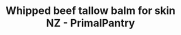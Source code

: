 ---
title: "Whipped beef tallow balm for skin NZ - PrimalPantry"
description: "Achieve a natural glow without the chemical nasties using whipped beef tallow balm for skin made in NZ from PrimalPantry"
type: custom
layout: products/tallow-skin
balm-or-lav-60ml: price_1QKTaPFZRwx5tlYm5Eja3cDN
balm-or-ros-60ml: price_1QKTaPFZRwx5tlYmKaucrO1T
balm-or-neu-60ml: price_1QQFC1FZRwx5tlYmO05jTBP3
balm-or-van-60ml: price_1QKTaPFZRwx5tlYmkY0ItNsh
balm-or-patch-60ml: price_1QKTaPFZRwx5tlYmDHGwepLz
balm-or-orang-60ml: price_1QKTaPFZRwx5tlYmfBkYKLf5
balm-or-cedar-60ml: price_1QKTaPFZRwx5tlYmAwrOu4TS
balm-or-frank-60ml: price_1QKlwqFZRwx5tlYmBXKLp3kq
balm-or-vanrose-60ml: price_1QOcCmFZRwx5tlYmwqeC4IM0
balm-or-lav-100ml: price_1QQiXwFZRwx5tlYmpDHRxCBF
balm-or-ros-100ml: price_1QQiYkFZRwx5tlYmupY53HRo
balm-or-neu-100ml: price_1QQiZ1FZRwx5tlYmzHxpHRKW
balm-or-van-100ml: price_1QQiZFFZRwx5tlYmUWckttaJ
balm-or-patch-100ml: price_1QQiZQFZRwx5tlYmUvgb4wxU
balm-or-orang-100ml: price_1QQiZbFZRwx5tlYmmVSuFcrl
balm-or-cedar-100ml: price_1QQiZkFZRwx5tlYmMNiYqfXa
balm-or-frank-100ml: price_1QQiZxFZRwx5tlYmNuzkQEuL
balm-or-vanrose-100ml: price_1QQiW3FZRwx5tlYmy1SjewwV
balm-or-lav-175ml: price_1QKTaPFZRwx5tlYmmjolYXJw
balm-or-ros-175ml: price_1QKTaOFZRwx5tlYmYmwQS19W
balm-or-neu-175ml: price_1QKTaOFZRwx5tlYmJczAEf5i
balm-or-van-175ml: price_1QKTaOFZRwx5tlYm7DzWyBsq
balm-or-patch-175ml: price_1QKTaOFZRwx5tlYmiBVIpdAI
balm-or-orang-175ml: price_1QKTaOFZRwx5tlYmzY7OSyRN
balm-or-cedar-175ml: price_1QKTaOFZRwx5tlYmwFBJyYxW
balm-or-frank-175ml: price_1QKlxUFZRwx5tlYmdfMj85Ws
balm-or-vanrose-175ml: price_1QOcDOFZRwx5tlYmN21dnwQL
balm-or-lav-200ml: price_1QKTaOFZRwx5tlYmxTDKdi7P
balm-or-ros-200ml: price_1QKTaOFZRwx5tlYmqAqobRPz
balm-or-neu-200ml: price_1QKTaOFZRwx5tlYmgC5OP4jn
balm-or-van-200ml: price_1QKTaOFZRwx5tlYmLYwCx7kI
balm-or-patch-200ml: price_1QKTaOFZRwx5tlYmVxjsbq8x
balm-or-orang-200ml: price_1QKTaOFZRwx5tlYmg2BMW4LR
balm-or-cedar-200ml: price_1QKTaOFZRwx5tlYmhF12AHkv
balm-or-frank-200ml: price_1QKlyCFZRwx5tlYmAYJxQcJc
balm-or-vanrose-200ml: price_1QOcDcFZRwx5tlYmcOwNZTbN
balm-or-lav-60ml-sub-qtr: price_1QRNxhFZRwx5tlYm1avxXIF0
balm-or-ros-60ml-sub-qtr: price_1QRNy3FZRwx5tlYmPQk4aEki
balm-or-neu-60ml-sub-qtr: price_1QRNzDFZRwx5tlYmG3mvDnC9
balm-or-van-60ml-sub-qtr: price_1QRO0WFZRwx5tlYm8cuuApBI
balm-or-patch-60ml-sub-qtr: price_1QRO0qFZRwx5tlYmYpN2heYN
balm-or-orang-60ml-sub-qtr: price_1QRO1CFZRwx5tlYmvTfVsKtY
balm-or-cedar-60ml-sub-qtr: price_1QRO1UFZRwx5tlYmRfEwxeKP
balm-or-frank-60ml-sub-qtr: price_1QRO1lFZRwx5tlYmFZIvFIca
balm-or-lav-100ml-sub-qtr: price_1QRO4pFZRwx5tlYmgQe2lIZa
balm-or-ros-100ml-sub-qtr: price_1QRO5BFZRwx5tlYmKNbNy9hH
balm-or-neu-100ml-sub-qtr: price_1QRO5aFZRwx5tlYmOJPzwbfh
balm-or-van-100ml-sub-qtr: price_1QRO6ZFZRwx5tlYm8BBDBgr1
balm-or-patch-100ml-sub-qtr: price_1QRO6pFZRwx5tlYmG0eScoFu
balm-or-orang-100ml-sub-qtr: price_1QRO76FZRwx5tlYm2Xcj63mE
balm-or-cedar-100ml-sub-qtr: price_1QRO7OFZRwx5tlYmf3IXSX6A
balm-or-frank-100ml-sub-qtr: price_1QRO7gFZRwx5tlYmBig5FRre
balm-or-vanrose-100ml-sub-qtr: price_1QRO7tFZRwx5tlYmKpEab7xE
balm-or-lav-175ml-sub-qtr: price_1QRO89FZRwx5tlYmRlzmpjyp
balm-or-ros-175ml-sub-qtr: price_1QRO8eFZRwx5tlYmSFAB9kbH
balm-or-neu-175ml-sub-qtr: price_1QRO8tFZRwx5tlYmxyE0Wk1l
balm-or-van-175ml-sub-qtr: price_1QRO9BFZRwx5tlYmv2aPuNz1
balm-or-patch-175ml-sub-qtr: price_1QRO9gFZRwx5tlYmfPT7Ia9f
balm-or-orang-175ml-sub-qtr: price_1QROA1FZRwx5tlYmZMSiVERO
balm-or-cedar-175ml-sub-qtr: price_1QROAIFZRwx5tlYm0kNKkEkR
balm-or-frank-175ml-sub-qtr: price_1QROAnFZRwx5tlYm7drt2Tms
balm-or-lav-200ml-sub-qtr: price_1QROB1FZRwx5tlYmRBe6gdwj
balm-or-ros-200ml-sub-qtr: price_1QROBGFZRwx5tlYmEPHKBWW6
balm-or-neu-200ml-sub-qtr: price_1QROBUFZRwx5tlYmyMCfRBd8
balm-or-van-200ml-sub-qtr: price_1QROBgFZRwx5tlYmFcc3jddJ
balm-or-patch-200ml-sub-qtr: price_1QROC6FZRwx5tlYmwN8d07p6
balm-or-orang-200ml-sub-qtr: price_1QROBtFZRwx5tlYmHsQqD788
balm-or-cedar-200ml-sub-qtr: price_1QROCfFZRwx5tlYm9Ra8x03E
balm-or-frank-200ml-sub-qtr: price_1QROCsFZRwx5tlYmPFeKgVYB
balm-or-lav-60ml-sub-mth: price_1QROE0FZRwx5tlYmMDRLJZQX
balm-or-ros-60ml-sub-mth: price_1QROECFZRwx5tlYmHsQxys7k
balm-or-neu-60ml-sub-mth: price_1QROELFZRwx5tlYmNRfAn7fJ
balm-or-van-60ml-sub-mth: price_1QROEVFZRwx5tlYmOSwibH6i
balm-or-patch-60ml-sub-mth: price_1QROEfFZRwx5tlYmfSJvjHs0
balm-or-orang-60ml-sub-mth: price_1QROEqFZRwx5tlYmuPASG842
balm-or-cedar-60ml-sub-mth: price_1QROEzFZRwx5tlYmU9qE4WvU
balm-or-frank-60ml-sub-mth: price_1QROFCFZRwx5tlYmNwSkxWuI
balm-or-lav-100ml-sub-mth: price_1QROFNFZRwx5tlYmVu3kqGEs
balm-or-ros-100ml-sub-mth: price_1QROFZFZRwx5tlYmHhuHYEII
balm-or-neu-100ml-sub-mth: price_1QROFjFZRwx5tlYmxAAhkv72
balm-or-van-100ml-sub-mth: price_1QROFsFZRwx5tlYmvRvF0xB1
balm-or-patch-100ml-sub-mth: price_1QROG1FZRwx5tlYml8vqFOPk
balm-or-orang-100ml-sub-mth: price_1QROGBFZRwx5tlYmyB0tEcIb
balm-or-cedar-100ml-sub-mth: price_1QROGIFZRwx5tlYmWZiROyuY
balm-or-frank-100ml-sub-mth: price_1QROGQFZRwx5tlYmFiQujb8G
balm-or-vanrose-100ml-sub-mth: price_1QROGXFZRwx5tlYmwzpGIqxA
balm-or-lav-175ml-sub-mth: price_1QROGkFZRwx5tlYmG7nStyJ3
balm-or-ros-175ml-sub-mth: price_1QROGrFZRwx5tlYmBWi6Unt1
balm-or-neu-175ml-sub-mth: price_1QROH2FZRwx5tlYmF4o6UmQf
balm-or-van-175ml-sub-mth: price_1QROJlFZRwx5tlYmmCNNl7hk
balm-or-patch-175ml-sub-mth: price_1QROJuFZRwx5tlYmLV4xkf68
balm-or-orang-175ml-sub-mth: price_1QROK1FZRwx5tlYmNCN5ycg6
balm-or-cedar-175ml-sub-mth: price_1QROK9FZRwx5tlYmr4yAoZsp
balm-or-frank-175ml-sub-mth: price_1QROKIFZRwx5tlYmeMZRUxJh
balm-or-lav-200ml-sub-mth: price_1QROKVFZRwx5tlYm4tlcfW6D
balm-or-ros-200ml-sub-mth: price_1QROKmFZRwx5tlYmXQY85n4S
balm-or-neu-200ml-sub-mth: price_1QROKyFZRwx5tlYmxsSJ6NlL
balm-or-van-200ml-sub-mth: price_1QROL7FZRwx5tlYmXL7EQ2nY
balm-or-patch-200ml-sub-mth: price_1QROLFFZRwx5tlYmwo7R9R9e
balm-or-orang-200ml-sub-mth: price_1QROLRFZRwx5tlYmWbr1PnEM
balm-or-cedar-200ml-sub-mth: price_1QROLeFZRwx5tlYmUrNTu8xX
balm-or-frank-200ml-sub-mth: price_1QROLlFZRwx5tlYmNhk8WBwf
balm-or-lav-60ml-3pk: price_1QROT1FZRwx5tlYm80eGpgfV
balm-or-ros-60ml-3pk: price_1QROTBFZRwx5tlYmN99KDJCh
balm-or-neu-60ml-3pk: price_1QROTLFZRwx5tlYmk11CC9MI
balm-or-van-60ml-3pk: price_1QROTkFZRwx5tlYmCi4ZNhSq
balm-or-patch-60ml-3pk: price_1QROTsFZRwx5tlYmpSOYn3tQ
balm-or-orang-60ml-3pk: price_1QROU4FZRwx5tlYmL7BtknmE
balm-or-cedar-60ml-3pk: price_1QROUCFZRwx5tlYmH2bJkdBC
balm-or-frank-60ml-3pk: price_1QROUKFZRwx5tlYmXqwpn03v
balm-or-lav-100ml-3pk: price_1QROUSFZRwx5tlYmRiMe52Lb
balm-or-ros-100ml-3pk: price_1QROUeFZRwx5tlYmA84xNNfl
balm-or-neu-100ml-3pk: price_1QROUmFZRwx5tlYmAr1RKI7K
balm-or-van-100ml-3pk: price_1QROUvFZRwx5tlYmqJNRmf9R
balm-or-patch-100ml-3pk: price_1QROV9FZRwx5tlYm0PzLIKys
balm-or-orang-100ml-3pk: price_1QROVPFZRwx5tlYmxPXtSpQJ
balm-or-cedar-100ml-3pk: price_1QROVWFZRwx5tlYmPfEGyZgM
balm-or-frank-100ml-3pk: price_1QROVeFZRwx5tlYmIH77OTeC
balm-or-vanrose-100ml-3pk: price_1QROVoFZRwx5tlYmuGtydF8e
balm-or-lav-175ml-3pk: price_1QROVwFZRwx5tlYmhIxPJ2nI
balm-or-ros-175ml-3pk: price_1QROW5FZRwx5tlYmiwY6kDgp
balm-or-neu-175ml-3pk: price_1QROWDFZRwx5tlYm8HWAgVE2
balm-or-van-175ml-3pk: price_1QROWLFZRwx5tlYmUjIZu4jw
balm-or-patch-175ml-3pk: price_1QROWVFZRwx5tlYmcBMCqKeZ
balm-or-orang-175ml-3pk: price_1QROWcFZRwx5tlYmU9TilUFT
balm-or-cedar-175ml-3pk: price_1QROWkFZRwx5tlYm6apXHzuS
balm-or-frank-175ml-3pk: price_1QROWtFZRwx5tlYmJwPGPiu2
balm-or-lav-200ml-3pk: price_1QROX0FZRwx5tlYmYk5jcFmO
balm-or-ros-200ml-3pk: price_1QROX8FZRwx5tlYm6E1HH73k
balm-or-neu-200ml-3pk: price_1QROXIFZRwx5tlYmkeEXImd2
balm-or-van-200ml-3pk: price_1QROXSFZRwx5tlYmWddPkeoO
balm-or-patch-200ml-3pk: price_1QROXdFZRwx5tlYmByHWbzO2
balm-or-orang-200ml-3pk: price_1QROXlFZRwx5tlYmOXb9CN0c
balm-or-cedar-200ml-3pk: price_1QROXxFZRwx5tlYmee7TcBlV
balm-or-frank-200ml-3pk: price_1QROY7FZRwx5tlYmvTtDc5xt
wipe: true
---